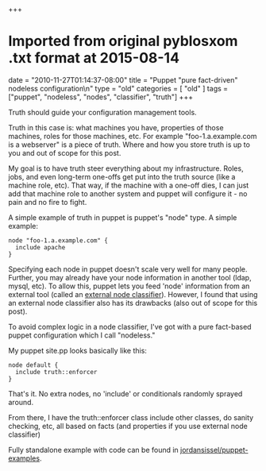 +++
# Imported from original pyblosxom .txt format at 2015-08-14
date = "2010-11-27T01:14:37-08:00"
title = "Puppet \"pure fact-driven\" nodeless configuration\n"
type = "old"
categories = [ "old" ]
tags = ["puppet", "nodeless", "nodes", "classifier", "truth"]
+++

Truth should guide your configuration management tools.

Truth in this case is: what machines you have, properties of those machines,
roles for those machines, etc. For example "foo-1.a.example.com is a webserver"
is a piece of truth. Where and how you store truth is up to you and out of
scope for this post.

My goal is to have truth steer everything about my infrastructure. Roles, jobs,
and even long-term one-offs get put into the truth source (like a machine role,
etc). That way, if the machine with a one-off dies, I can just add that
machine role to another system and puppet will configure it - no pain and no
fire to fight.

A simple example of truth in puppet is puppet's "node" type. A simple example:

```
node "foo-1.a.example.com" {
  include apache
}
```

Specifying each node in puppet doesn't scale very well for many people.
Further, you may already have your node information in another tool (ldap,
mysql, etc).  To allow this, puppet lets you feed 'node' information from an
external tool (called an [external node classifier](http://docs.puppetlabs.com/guides/external_nodes.html)). However, I found that using an external node classifier also
has its drawbacks (also out of scope for this post).

To avoid complex logic in a node classifier, I've got with a pure fact-based
puppet configuration which I call "nodeless."

My puppet site.pp looks basically like this:

```
node default {
  include truth::enforcer
}
```

That's it. No extra nodes, no 'include' or conditionals randomly sprayed around.

From there, I have the truth::enforcer class include other classes, do sanity
checking, etc, all based on facts (and properties if you use external node
classifier)

Fully standalone example with code can be found in [jordansissel/puppet-examples](https://github.com/jordansissel/puppet-examples/tree/master/nodeless-puppet/).
